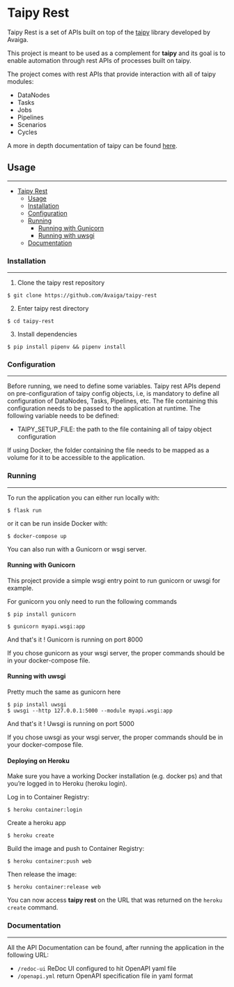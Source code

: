 # Taipy Rest
Taipy Rest is a set of APIs built on top of the [taipy](https://github.com/Avaiga/taipy) library developed by Avaiga.

This project is meant to be used as a complement for **taipy** and its goal is to enable automation through rest APIs 
of processes built on taipy.

The project comes with rest APIs that provide interaction with all of taipy modules:
 - DataNodes
 - Tasks
 - Jobs
 - Pipelines
 - Scenarios
 - Cycles

A more in depth documentation of taipy can be found [here](http://insert-link-for-taipy-docs).

## Usage
--------

- [Taipy Rest](#taipy-rest)
  - [Usage](#-usage)
  - [Installation](#-installation)
  - [Configuration](#-configuration)
  - [Running](#-running)
      - [Running with Gunicorn](#running-with-gunicorn)
      - [Running with uwsgi](#running-with-uwsgi)
  - [Documentation](#-documentation)

### Installation
----------------
1. Clone the taipy rest repository
```
$ git clone https://github.com/Avaiga/taipy-rest
```
2. Enter taipy rest directory

```
$ cd taipy-rest
```

3. Install dependencies
```
$ pip install pipenv && pipenv install
```

### Configuration
-----------------
Before running, we need to define some variables. Taipy rest APIs depend on pre-configuration of taipy config objects, 
i.e, is mandatory to define all configuration of DataNodes, Tasks, Pipelines, etc. The file containing this 
configuration needs to be passed to the application at runtime. The following variable needs to be defined:
 - TAIPY_SETUP_FILE: the path to the file containing all of taipy object configuration

If using Docker, the folder containing the file needs to be mapped as a volume for it to be accessible to the 
application.

### Running
-----------
To run the application you can either run locally with:
```
$ flask run
```

or it can be run inside Docker with:
```
$ docker-compose up
```

You can also run with a Gunicorn or wsgi server.

#### Running with Gunicorn
This project provide a simple wsgi entry point to run gunicorn or uwsgi for example.

For gunicorn you only need to run the following commands

```
$ pip install gunicorn

$ gunicorn myapi.wsgi:app
```
And that's it ! Gunicorn is running on port 8000

If you chose gunicorn as your wsgi server, the proper commands should be in your docker-compose file.

#### Running with uwsgi
Pretty much the same as gunicorn here

```
$ pip install uwsgi
$ uwsgi --http 127.0.0.1:5000 --module myapi.wsgi:app
```

And that's it ! Uwsgi is running on port 5000

If you chose uwsgi as your wsgi server, the proper commands should be in your docker-compose file.

#### Deploying on Heroku
Make sure you have a working Docker installation (e.g. docker ps) and that you’re logged in to Heroku (heroku login).

Log in to Container Registry:

```
$ heroku container:login
```

Create a heroku app
```
$ heroku create
```

Build the image and push to Container Registry:
```
$ heroku container:push web
```

Then release the image:
```
$ heroku container:release web
```

You can now access **taipy rest** on the URL that was returned on the `heroku create` command.



### Documentation
-----------------

All the API Documentation can be found, after running the application in the following URL:
 - ```/redoc-ui``` ReDoc UI configured to hit OpenAPI yaml file
 - ```/openapi.yml``` return OpenAPI specification file in yaml format
